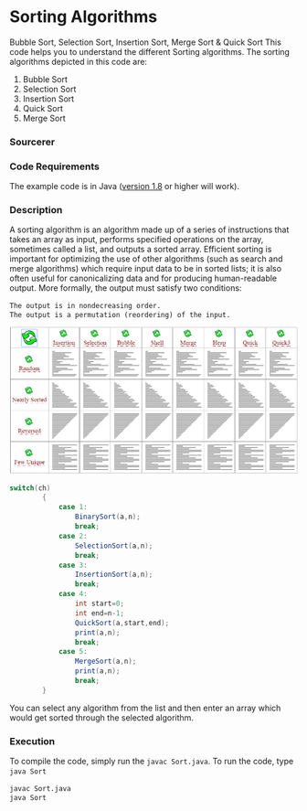 # Sorting Algorithms
Bubble Sort, Selection Sort, Insertion Sort, Merge Sort &amp; Quick Sort
This code helps you to understand the different Sorting algorithms. The sorting algorithms depicted in this code are:

1. Bubble Sort
2. Selection Sort
3. Insertion Sort
4. Quick Sort
5. Merge Sort

### Sourcerer 

### Code Requirements
The example code is in Java ([version 1.8](https://java.com/en/download/) or higher will work).

### Description
A sorting algorithm is an algorithm made up of a series of instructions that takes an array as input, performs specified operations on the array, sometimes called a list, and outputs a sorted array. Efficient sorting is important for optimizing the use of other algorithms (such as search and merge algorithms) which require input data to be in sorted lists; it is also often useful for canonicalizing data and for producing human-readable output. More formally, the output must satisfy two conditions:
```
The output is in nondecreasing order.
The output is a permutation (reordering) of the input.
```

![Sort](sort.gif)

```java
switch(ch)
		{
			case 1:
				BinarySort(a,n);
				break;
			case 2:
				SelectionSort(a,n);
				break;
			case 3:
				InsertionSort(a,n);
				break;
			case 4:
				int start=0;
				int end=n-1;
				QuickSort(a,start,end);
				print(a,n);
				break;
			case 5:
				MergeSort(a,n);
				print(a,n);	
				break;
		}
```    
You can select any algorithm from the list and then enter an array which would get sorted through the selected algorithm.

### Execution
To compile the code, simply run the ```javac Sort.java```. To run the code, type ```java Sort```
```
javac Sort.java
java Sort
```
